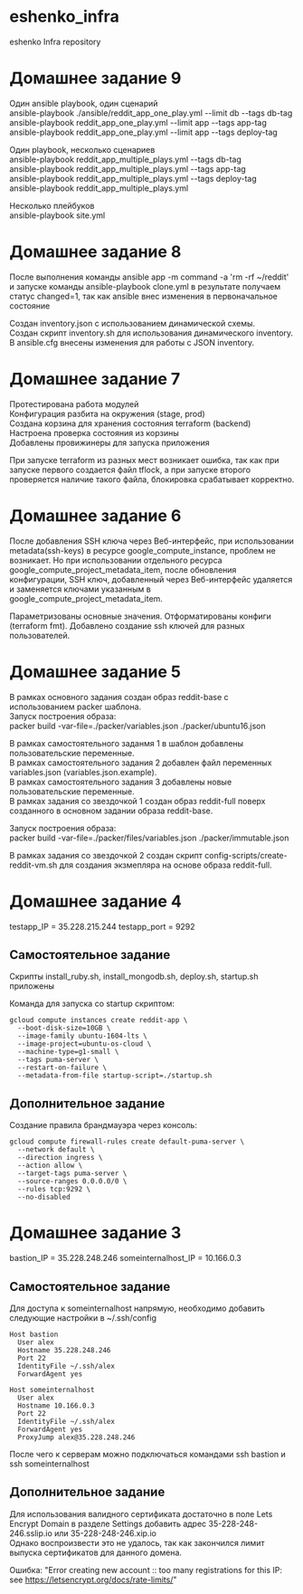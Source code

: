 # eshenko_infra
eshenko Infra repository

Домашнее задание 9
==================

Один ansible playbook, один сценарий <br/>
ansible-playbook ./ansible/reddit_app_one_play.yml --limit db --tags db-tag <br/>
ansible-playbook reddit_app_one_play.yml --limit app --tags app-tag <br/>
ansible-playbook reddit_app_one_play.yml --limit app --tags deploy-tag

Один playbook, несколько сценариев <br/>
ansible-playbook reddit_app_multiple_plays.yml --tags db-tag <br/>
ansible-playbook reddit_app_multiple_plays.yml --tags app-tag <br/>
ansible-playbook reddit_app_multiple_plays.yml --tags deploy-tag <br/>
ansible-playbook reddit_app_multiple_plays.yml

Несколько плейбуков <br/>
ansible-playbook site.yml

Домашнее задание 8
==================

После выполнения команды ansible app -m command -a 'rm -rf ~/reddit' и запуске команды ansible-playbook clone.yml в результате получаем статус changed=1, так как ansible внес изменения в первоначальное состояние

Создан inventory.json с использованием динамической схемы. <br/>
Создан скрипт inventory.sh для использования динамического inventory. <br/>
В ansible.cfg внесены изменения для работы с JSON inventory.

Домашнее задание 7
==================

Протестирована работа модулей <br/>
Конфигурация разбита на окружения (stage, prod) <br/>
Создана корзина для хранения состояния terraform (backend) <br/>
Настроена проверка состояния из корзины <br/>
Добавлены провижинеры для запуска приложения

При запуске terraform из разных мест возникает ошибка, так как при запуске первого создается файл tflock, а при запуске второго проверяется наличие такого файла, блокировка срабатывает корректно.

Домашнее задание 6
==================

После добавления SSH ключа через Веб-интерфейс, при использовании metadata(ssh-keys) в ресурсе google_compute_instance, проблем не возникает.
Но при использовании отдельного ресурса google_compute_project_metadata_item, после обновления конфигурации, SSH ключ, добавленный через Веб-интерфейс удаляется и заменяется ключами указанным в google_compute_project_metadata_item.

Параметризованы основные значения.
Отформатированы конфиги (terraform fmt).
Добавлено создание ssh ключей для разных пользователей.


Домашнее задание 5
==================

В рамках основного задания создан образ reddit-base с использованием packer шаблона. <br/>
Запуск построения образа: <br/>
packer build -var-file=./packer/variables.json ./packer/ubuntu16.json

В рамках самостоятельного заданмя 1 в шаблон добавлены пользовательские переменные. <br/>
В рамках самостоятельного задания 2 добавлен файл переменных variables.json (variables.json.example). <br/>
В рамках самостоятельного задания 3 добавлены новые пользовательские переменные. <br/>
В рамках задания со звездочкой 1 создан образ reddit-full поверх созданного в основном задании образа reddit-base.

Запуск построения образа: <br/>
packer build -var-file=./packer/files/variables.json ./packer/immutable.json

В рамках задания со звездочкой 2 создан скрипт config-scripts/create-reddit-vm.sh для создания экзмепляра на основе образа reddit-full.



Домашнее задание 4
==================

testapp_IP = 35.228.215.244
testapp_port = 9292

Самостоятельное задание
-----------------------

Скрипты install_ruby.sh, install_mongodb.sh, deploy.sh, startup.sh  приложены

Команда для запуска со startup скриптом:

    gcloud compute instances create reddit-app \
      --boot-disk-size=10GB \
      --image-family ubuntu-1604-lts \
      --image-project=ubuntu-os-cloud \
      --machine-type=g1-small \
      --tags puma-server \
      --restart-on-failure \
      --metadata-from-file startup-script=./startup.sh

Дополнительное задание
----------------------

Создание правила брандмауэра через консоль:

    gcloud compute firewall-rules create default-puma-server \
      --network default \
      --direction ingress \
      --action allow \
      --target-tags puma-server \
      --source-ranges 0.0.0.0/0 \
      --rules tcp:9292 \
      --no-disabled




Домашнее задание 3
==================

bastion_IP = 35.228.248.246
someinternalhost_IP = 10.166.0.3


Самостоятельное задание
-----------------------

Для доступа к someinternalhost напрямую, необходимо добавить следующие настройки в ~/.ssh/config

    Host bastion
      User alex
      Hostname 35.228.248.246
      Port 22
      IdentityFile ~/.ssh/alex
      ForwardAgent yes

    Host someinternalhost
      User alex
      Hostname 10.166.0.3
      Port 22
      IdentityFile ~/.ssh/alex
      ForwardAgent yes
      ProxyJump alex@35.228.248.246

После чего к серверам можно подключаться командами
ssh bastion и ssh someinternalhost

Дополнительное задание
----------------------

Для использования валидного сертификата достаточно в поле Lets Encrypt Domain в разделе Settings
добавить адрес 35-228-248-246.sslip.io или 35-228-248-246.xip.io <br/>
Однако воспроизвести это не удалось, так как закончился лимит выпуска сертификатов для данного домена.

Ошибка:
"Error creating new account :: too many registrations for this IP: see https://letsencrypt.org/docs/rate-limits/"
